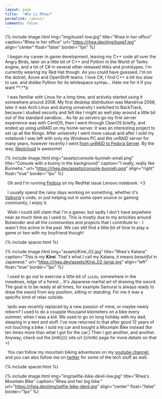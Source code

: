 ```yaml
---
layout: page
title:  "Who is Rhea?"
permalink: /about/
comments: false
---
```

{% include image.html
  img="img/tuxie1-low.jpg"
  title="Rhea in her office"
  caption="Rhea in her office"
  url="https://rhea.dev/img/tuxie1.jpg"
  align="center"
  float="false"
  border="1px"
%}

 &nbsp; I began my career in game development, leaving my C++ code all over the Angry Birds, later on a little bit of C++ and Python in the World of Tanks engine, and a lot of C# in several other released titles and prototypes. I'm currently wearing my Red Hat though. As you could have guessed, I'm on the dotnet, Azure and OpenShift teams. I love C#, I find C++ a bit too slow to use, and dislike Python for its whitespace syntax... Hate me for it if you want **:**p 

 &nbsp; I was familiar with Linux for a long time, and actively started using it somewhere around 2008. My first desktop distribution was Mandriva 2008, later it was Arch Linux and during university I switched to BackTrack, because I studied security and felt like I might as well play around a little bit out of the standard sandbox... As far as servers go my first server experience was with CentOS, then I went through ClearOS briefly, and ended up using unRAID on my home-server. It was an interesting project to set up all the things. After university I went more casual and after I sold my notebook I was left with only my Windows PC and the unRAID server for many years, however recently I went [from unRAID to Fedora Server](https://rhea.dev/articles/2017-07/Migrating-from-unRAID-to-Fedora). By the way, [Nextcloud](https://nextcloud.com) is awesome!

{% include image.html
  img="assets/console-bunneh-small.png"
  title="Console with a bunny in the background"
  caption="I really, really like Bunnehs."
  url="https://rhea.dev/assets/console-bunneh.png"
  align="right"
  float="true"
  border="1px"
%}

 &nbsp; Oh and I'm running [Fedora](https://fedoraproject.org/wiki/User:Rhea) on my RedHat issue Lenovo notebook. <3

 &nbsp; I usually spend the rainy days working on something, whether it's [Valkyrja](https://valkyrja.app)'s code, or just helping out in some open source or gaming community, I enjoy it.

 &nbsp; Wish I could still claim that I'm a gamer, but sadly I don't have anywhere near as much time as I used to. This is mostly due to my activities around Botwinder and all the communities and projects that I contribute to - I wasn't this active in the past. We can still find a little bit of time to play a game or two with my boyfriend though!

{% include spacer.html %}

{% include image.html
  img="assets/Kirei_02.jpg"
  title="Rhea's Katana"
  caption="This is my <b>Kirei</b>. That's what I call my Katana, it means <i>beautiful</i> in Japanese."
  url="https://rhea.dev/assets/Kirei_02-large.jpg"
  align="left"
  float="true"
  border="1px"
%}

 &nbsp; I used to go out to exercise a little bit of `iaido`, somewhere in the meadows, edge of a forest... It's Japanese martial art of drawing the sword. The goal is to be ready at all times, for example Samurai is always ready to draw the sword from any position, sitting or standing. For me it was a specific kind of relax outside.

 &nbsp; Iaido was recently replaced by a new passion of mine, or maybe newly reborn? I used to do a coupple thousand kilometers on a bike every summer, when I was a kid. We used to go on long holiday with my dad, sleeping in a tent and stuff. I've now returned to that after good 12 years of not touching a bike. I sold my car and bought a Mountain Bike instead (for ten times more than what I got for the car.) Then I got another, and another. Anyway, check out the [mtb]({{ site.url }}/mtb) page for more details on that =)
 
 &nbsp; You can follow my mountain biking adventures on my [youtube channel](https://youtube.com/RheaAyase), and you can also follow me on [twitter](https://twitter.com/RheaAyase) for some of the tech stuff as well.

{% include spacer.html %}

{% include image.html
  img="img/selfie-bike-devil-low.jpg"
  title="Rhea's Mountain Bike"
  caption="Rhea and her big bike."
  url="https://rhea.dev/img/selfie-bike-devil.jpg"
  align="center"
  float="false"
  border="1px"
%}

